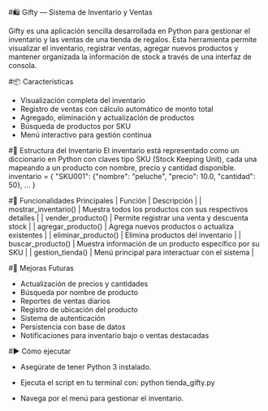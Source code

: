 #🛍️ Gifty — Sistema de Inventario y Ventas

Gifty es una aplicación sencilla desarrollada en Python para gestionar el inventario y las ventas de una tienda de regalos. Esta herramienta permite visualizar el inventario, registrar ventas, agregar nuevos productos y mantener organizada la información de stock a través de una interfaz de consola.

#📦 Características
- Visualización completa del inventario
- Registro de ventas con cálculo automático de monto total
- Agregado, eliminación y actualización de productos
- Búsqueda de productos por SKU
- Menú interactivo para gestión continua

#🧠 Estructura del Inventario
El inventario está representado como un diccionario en Python con claves tipo SKU (Stock Keeping Unit), cada una mapeando a un producto con nombre, precio y cantidad disponible.
inventario = {
    "SKU001": {"nombre": "peluche", "precio": 10.0, "cantidad": 50},
    ...
}


#🧰 Funcionalidades Principales
| Función | Descripción | 
| mostrar_inventario() | Muestra todos los productos con sus respectivos detalles | 
| vender_producto() | Permite registrar una venta y descuenta stock | 
| agregar_producto() | Agrega nuevos productos o actualiza existentes | 
| eliminar_producto() | Elimina productos del inventario | 
| buscar_producto() | Muestra información de un producto específico por su SKU | 
| gestion_tienda() | Menú principal para interactuar con el sistema | 


#🔄 Mejoras Futuras
- Actualización de precios y cantidades
- Búsqueda por nombre de producto
- Reportes de ventas diarios
- Registro de ubicación del producto
- Sistema de autenticación
- Persistencia con base de datos
- Notificaciones para inventario bajo o ventas destacadas

#▶️ Cómo ejecutar
- Asegúrate de tener Python 3 instalado.
- Ejecuta el script en tu terminal con:
python tienda_gifty.py


- Navega por el menú para gestionar el inventario.
